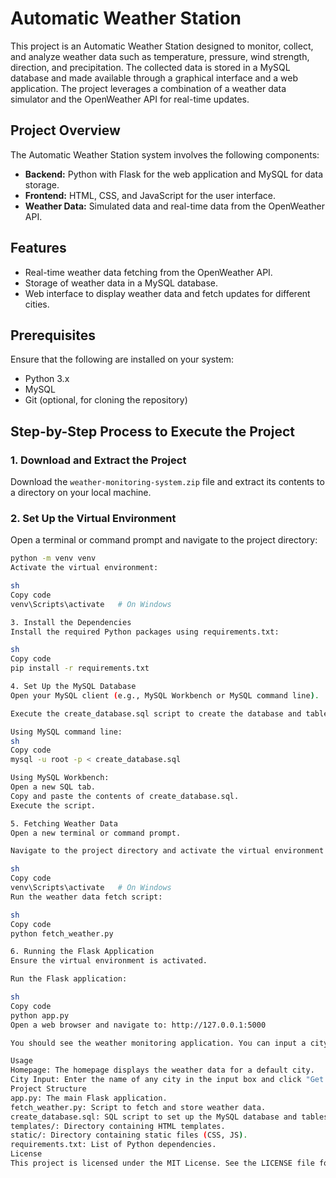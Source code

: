 # Automatic Weather Station

This project is an Automatic Weather Station designed to monitor, collect, and analyze weather data such as temperature, pressure, wind strength, direction, and precipitation. The collected data is stored in a MySQL database and made available through a graphical interface and a web application. The project leverages a combination of a weather data simulator and the OpenWeather API for real-time updates.

## Project Overview

The Automatic Weather Station system involves the following components:

- **Backend:** Python with Flask for the web application and MySQL for data storage.
- **Frontend:** HTML, CSS, and JavaScript for the user interface.
- **Weather Data:** Simulated data and real-time data from the OpenWeather API.

## Features

- Real-time weather data fetching from the OpenWeather API.
- Storage of weather data in a MySQL database.
- Web interface to display weather data and fetch updates for different cities.

## Prerequisites

Ensure that the following are installed on your system:

- Python 3.x
- MySQL
- Git (optional, for cloning the repository)

## Step-by-Step Process to Execute the Project

### 1. Download and Extract the Project

Download the `weather-monitoring-system.zip` file and extract its contents to a directory on your local machine.

### 2. Set Up the Virtual Environment

Open a terminal or command prompt and navigate to the project directory:

```sh
python -m venv venv
Activate the virtual environment:

sh
Copy code
venv\Scripts\activate   # On Windows

3. Install the Dependencies
Install the required Python packages using requirements.txt:

sh
Copy code
pip install -r requirements.txt

4. Set Up the MySQL Database
Open your MySQL client (e.g., MySQL Workbench or MySQL command line).

Execute the create_database.sql script to create the database and table:

Using MySQL command line:
sh
Copy code
mysql -u root -p < create_database.sql

Using MySQL Workbench:
Open a new SQL tab.
Copy and paste the contents of create_database.sql.
Execute the script.

5. Fetching Weather Data
Open a new terminal or command prompt.

Navigate to the project directory and activate the virtual environment (if not already activated):

sh
Copy code
venv\Scripts\activate   # On Windows
Run the weather data fetch script:

sh
Copy code
python fetch_weather.py

6. Running the Flask Application
Ensure the virtual environment is activated.

Run the Flask application:

sh
Copy code
python app.py
Open a web browser and navigate to: http://127.0.0.1:5000

You should see the weather monitoring application. You can input a city name to get real-time weather updates.

Usage
Homepage: The homepage displays the weather data for a default city.
City Input: Enter the name of any city in the input box and click "Get Weather" to fetch the real-time weather data for that city.
Project Structure
app.py: The main Flask application.
fetch_weather.py: Script to fetch and store weather data.
create_database.sql: SQL script to set up the MySQL database and tables.
templates/: Directory containing HTML templates.
static/: Directory containing static files (CSS, JS).
requirements.txt: List of Python dependencies.
License
This project is licensed under the MIT License. See the LICENSE file for details.